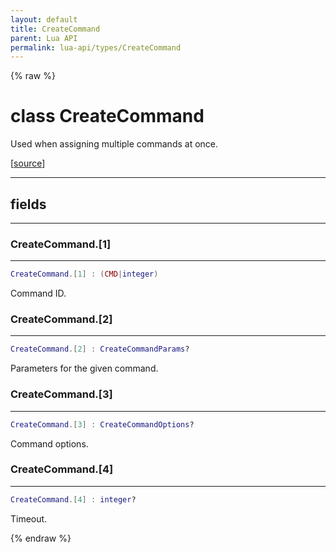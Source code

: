 ```yaml
---
layout: default
title: CreateCommand
parent: Lua API
permalink: lua-api/types/CreateCommand
---
```


{% raw %}

# class CreateCommand





Used when assigning multiple commands at once.

[<a href="https://github.com/beyond-all-reason/RecoilEngine/blob/b4d0041e4c68c34dace9abf492f9193d28ef5d7e/rts/Lua/LuaUtils.cpp#L1151-L1159" target="_blank">source</a>]







---



## fields
---

### CreateCommand.[1]
---
```lua
CreateCommand.[1] : (CMD|integer)
```



Command ID.








### CreateCommand.[2]
---
```lua
CreateCommand.[2] : CreateCommandParams?
```



Parameters for the given command.








### CreateCommand.[3]
---
```lua
CreateCommand.[3] : CreateCommandOptions?
```



Command options.








### CreateCommand.[4]
---
```lua
CreateCommand.[4] : integer?
```



Timeout.










{% endraw %}